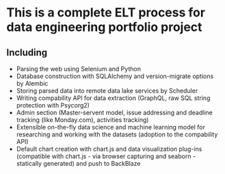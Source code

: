 # This is a complete ELT process for data engineering portfolio project
## Including

- Parsing the web using Selenium and Python
- Database construction with SQLAlchemy and version-migrate options by Alembic
- Storing parsed data into remote data lake services by Scheduler
- Writing compability API for data extraction (GraphQL, raw SQL string protection with Psycorg2)
- Admin section (Master-servent model, issue addressing and deadline tracking (like Monday.com), activities tracking)
- Extensible on-the-fly data science and machine learning model for researching and working with the datasets (adoption to the compability API)
- Default chart creation with chart.js and data visualization plug-ins (compatible with chart.js - via browser capturing and seaborn - statically generated) and push to BackBlaze